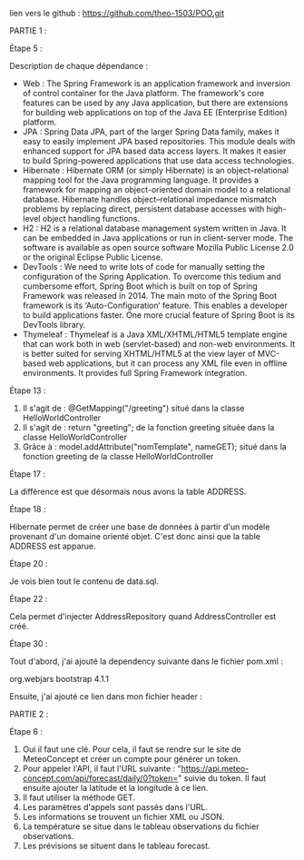 lien vers le github : https://github.com/theo-1503/POO.git

PARTIE 1 :

Étape 5 :

Description de chaque dépendance :

- Web : The Spring Framework is an application framework and inversion of control container for the Java platform. The framework's core features can be used by any Java application, but there are extensions for building web applications on top of the Java EE (Enterprise Edition) platform.
- JPA : Spring Data JPA, part of the larger Spring Data family, makes it easy to easily implement JPA based repositories. This module deals with enhanced support for JPA based data access layers. It makes it easier to build Spring-powered applications that use data access technologies.
- Hibernate : Hibernate ORM (or simply Hibernate) is an object–relational mapping tool for the Java programming language. It provides a framework for mapping an object-oriented domain model to a relational database. Hibernate handles object–relational impedance mismatch problems by replacing direct, persistent database accesses with high-level object handling functions.
- H2 : H2 is a relational database management system written in Java. It can be embedded in Java applications or run in client-server mode. The software is available as open source software Mozilla Public License 2.0 or the original Eclipse Public License.
- DevTools : We need to write lots of code for manually setting the configuration of the Spring Application. To overcome this tedium and cumbersome effort, Spring Boot which is built on top of Spring Framework was released in 2014. The main moto of the Spring Boot framework is its ‘Auto-Configuration‘ feature. This enables a developer to build applications faster. One more crucial feature of Spring Boot is its DevTools library.
- Thymeleaf : Thymeleaf is a Java XML/XHTML/HTML5 template engine that can work both in web (servlet-based) and non-web environments. It is better suited for serving XHTML/HTML5 at the view layer of MVC-based web applications, but it can process any XML file even in offline environments. It provides full Spring Framework integration.


Étape 13 :

1. Il s'agit de : @GetMapping("/greeting") situé dans  la classe HelloWorldController
2. Il s'agit de : return "greeting"; de la fonction greeting située dans la classe HelloWorldController
3. Grâce à : model.addAttribute("nomTemplate", nameGET); situé dans la fonction greeting de la classe HelloWorldController


Étape 17 :

La différence est que désormais nous avons la table ADDRESS.


Étape 18 :

Hibernate permet de créer une base de données à partir d'un modèle provenant d'un domaine orienté objet.
C'est donc ainsi que la table ADDRESS est apparue.

Étape 20 :

Je vois bien tout le contenu de data.sql.


Étape 22 :

Cela permet d'injecter AddressRepository quand AddressController est créé.


Étape 30 :

Tout d'abord, j'ai ajouté la dependency suivante dans le fichier pom.xml :

<dependency>
			<groupId>org.webjars</groupId>
			<artifactId>bootstrap</artifactId>
			<version>4.1.1</version>
</dependency>

Ensuite, j'ai ajouté ce lien dans mon fichier header :

<link  href="webjars/bootstrap/4.1.1/css/bootstrap.min.css" rel="stylesheet">

PARTIE 2 :

Étape 6 :

1. Oui il faut une clé. Pour cela, il faut se rendre sur le site de MeteoConcept et créer un compte pour générer un token.
2. Pour appeler l'API, il faut l'URL suivante : "https://api.meteo-concept.com/api/forecast/daily/0?token=" suivie du token. Il faut ensuite ajouter la latitude et la longitude à ce lien.
3. Il faut utiliser la méthode GET.
4. Les paramètres d'appels sont passés dans l'URL.
5. Les informations se trouvent un fichier XML ou JSON.
6. La température se situe dans le tableau observations du fichier observations.
7. Les prévisions se situent dans le tableau forecast.
